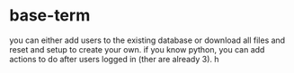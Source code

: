 # base-term
you can either add users to the existing database or download all files and reset and setup to create your own.
if you know python, you can add actions to do after users logged in (ther are already 3).
h
